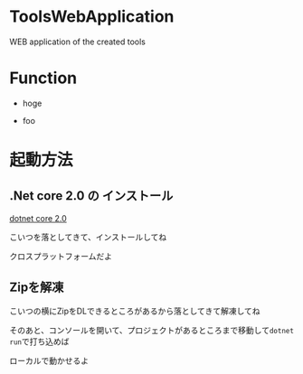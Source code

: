 # ToolsWebApplication
 WEB application of the created tools

# Function

* hoge

* foo

# 起動方法

## .Net core 2.0 の インストール

[dotnet core 2.0](https://www.microsoft.com/net/download/core)

こいつを落としてきて、インストールしてね

クロスプラットフォームだよ

## Zipを解凍

こいつの横にZipをDLできるところがあるから落としてきて解凍してね

そのあと、コンソールを開いて、プロジェクトがあるところまで移動して`dotnet run`で打ち込めば

ローカルで動かせるよ
